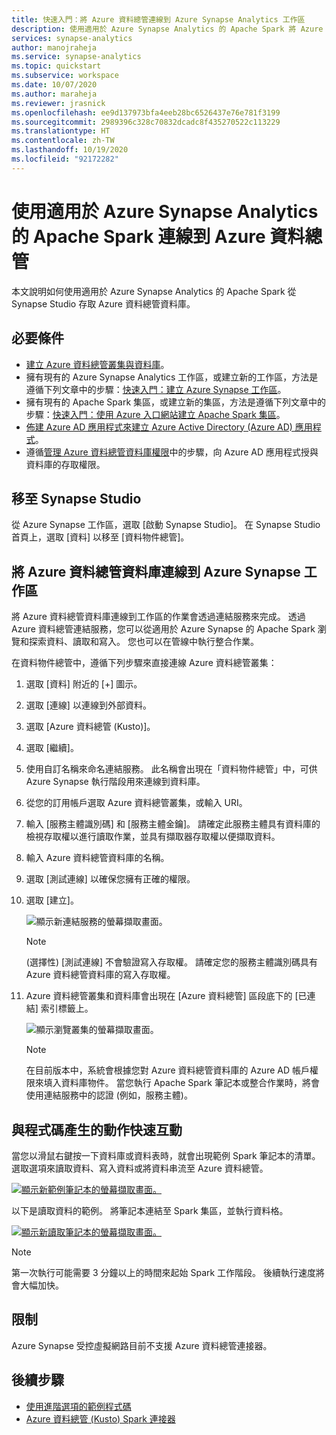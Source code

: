 ```yaml
---
title: 快速入門：將 Azure 資料總管連線到 Azure Synapse Analytics 工作區
description: 使用適用於 Azure Synapse Analytics 的 Apache Spark 將 Azure 資料總管叢集連線到 Azure Synapse Analytics 工作區。
services: synapse-analytics
author: manojraheja
ms.service: synapse-analytics
ms.topic: quickstart
ms.subservice: workspace
ms.date: 10/07/2020
ms.author: maraheja
ms.reviewer: jrasnick
ms.openlocfilehash: ee9d137973bfa4eeb28bc6526437e76e781f3199
ms.sourcegitcommit: 2989396c328c70832dcadc8f435270522c113229
ms.translationtype: HT
ms.contentlocale: zh-TW
ms.lasthandoff: 10/19/2020
ms.locfileid: "92172282"
---
```

# <a name="connect-to-azure-data-explorer-using-apache-spark-for-azure-synapse-analytics"></a>使用適用於 Azure Synapse Analytics 的 Apache Spark 連線到 Azure 資料總管

本文說明如何使用適用於 Azure Synapse Analytics 的 Apache Spark 從 Synapse Studio 存取 Azure 資料總管資料庫。

## <a name="prerequisites"></a>必要條件

* [建立 Azure 資料總管叢集與資料庫](/azure/data-explorer/create-cluster-database-portal)。
* 擁有現有的 Azure Synapse Analytics 工作區，或建立新的工作區，方法是遵循下列文章中的步驟：[快速入門：建立 Azure Synapse 工作區](./quickstart-create-workspace.md)。
* 擁有現有的 Apache Spark 集區，或建立新的集區，方法是遵循下列文章中的步驟：[快速入門：使用 Azure 入口網站建立 Apache Spark 集區](./quickstart-create-apache-spark-pool-portal.md)。
* [佈建 Azure AD 應用程式來建立 Azure Active Directory (Azure AD) 應用程式](/azure/data-explorer/kusto/management/access-control/how-to-provision-aad-app)。
* 遵循[管理 Azure 資料總管資料庫權限](/azure/data-explorer/manage-database-permissions)中的步驟，向 Azure AD 應用程式授與資料庫的存取權限。

## <a name="go-to-synapse-studio"></a>移至 Synapse Studio

從 Azure Synapse 工作區，選取 [啟動 Synapse Studio]。 在 Synapse Studio 首頁上，選取 [資料] 以移至 [資料物件總管]。

## <a name="connect-an-azure-data-explorer-database-to-an-azure-synapse-workspace"></a>將 Azure 資料總管資料庫連線到 Azure Synapse 工作區

將 Azure 資料總管資料庫連線到工作區的作業會透過連結服務來完成。 透過 Azure 資料總管連結服務，您可以從適用於 Azure Synapse 的 Apache Spark 瀏覽和探索資料、讀取和寫入。 您也可以在管線中執行整合作業。

在資料物件總管中，遵循下列步驟來直接連線 Azure 資料總管叢集：

1. 選取 [資料] 附近的 [+] 圖示。
1. 選取 [連線] 以連線到外部資料。
1. 選取 [Azure 資料總管 (Kusto)]。
1. 選取 [繼續]。
1. 使用自訂名稱來命名連結服務。 此名稱會出現在「資料物件總管」中，可供 Azure Synapse 執行階段用來連線到資料庫。
1. 從您的訂用帳戶選取 Azure 資料總管叢集，或輸入 URI。
1. 輸入 [服務主體識別碼] 和 [服務主體金鑰]。 請確定此服務主體具有資料庫的檢視存取權以進行讀取作業，並具有擷取器存取權以便擷取資料。
1. 輸入 Azure 資料總管資料庫的名稱。
1. 選取 [測試連線] 以確保您擁有正確的權限。
1. 選取 [建立]。

    ![顯示新連結服務的螢幕擷取畫面。](./media/quickstart-connect-azure-data-explorer/003-new-linked-service.png)

    > [!NOTE]
    > (選擇性) [測試連線] 不會驗證寫入存取權。 請確定您的服務主體識別碼具有 Azure 資料總管資料庫的寫入存取權。

1. Azure 資料總管叢集和資料庫會出現在 [Azure 資料總管] 區段底下的 [已連結] 索引標籤上。

    ![顯示瀏覽叢集的螢幕擷取畫面。](./media/quickstart-connect-azure-data-explorer/004-browse-clusters.png)

    > [!NOTE]
    > 在目前版本中，系統會根據您對 Azure 資料總管資料庫的 Azure AD 帳戶權限來填入資料庫物件。 當您執行 Apache Spark 筆記本或整合作業時，將會使用連結服務中的認證 (例如，服務主體)。

## <a name="quickly-interact-with-code-generated-actions"></a>與程式碼產生的動作快速互動

當您以滑鼠右鍵按一下資料庫或資料表時，就會出現範例 Spark 筆記本的清單。 選取選項來讀取資料、寫入資料或將資料串流至 Azure 資料總管。

[![顯示新範例筆記本的螢幕擷取畫面。](./media/quickstart-connect-azure-data-explorer/005-new-notebook.png)](./media/quickstart-connect-azure-data-explorer/005-new-notebook.png#lightbox)

以下是讀取資料的範例。 將筆記本連結至 Spark 集區，並執行資料格。

[![顯示新讀取筆記本的螢幕擷取畫面。](./media/quickstart-connect-azure-data-explorer/006-read-data.png)](./media/quickstart-connect-azure-data-explorer/006-read-data.png#lightbox)

   > [!NOTE]
   > 第一次執行可能需要 3 分鐘以上的時間來起始 Spark 工作階段。 後續執行速度將會大幅加快。

## <a name="limitations"></a>限制

Azure Synapse 受控虛擬網路目前不支援 Azure 資料總管連接器。

## <a name="next-steps"></a>後續步驟

* [使用進階選項的範例程式碼](https://github.com/Azure/azure-kusto-spark/blob/master/samples/src/main/python/SynapseSample.py)
* [Azure 資料總管 (Kusto) Spark 連接器](https://github.com/Azure/azure-kusto-spark)